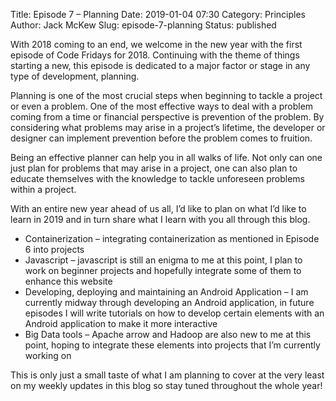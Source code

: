 Title: Episode 7 – Planning
Date: 2019-01-04 07:30
Category: Principles
Author: Jack McKew
Slug: episode-7-planning
Status: published

With 2018 coming to an end, we welcome in the new year with the first episode of Code Fridays for 2018. Continuing with the theme of things starting a new, this episode is dedicated to a major factor or stage in any type of development, planning.

Planning is one of the most crucial steps when beginning to tackle a project or even a problem. One of the most effective ways to deal with a problem coming from a time or financial perspective is prevention of the problem. By considering what problems may arise in a project’s lifetime, the developer or designer can implement prevention before the problem comes to fruition.

Being an effective planner can help you in all walks of life. Not only can one just plan for problems that may arise in a project, one can also plan to educate themselves with the knowledge to tackle unforeseen problems within a project.

With an entire new year ahead of us all, I’d like to plan on what I’d like to learn in 2019 and in turn share what I learn with you all through this blog.

- Containerization – integrating containerization as mentioned in Episode 6 into projects
- Javascript – javascript is still an enigma to me at this point, I plan to work on beginner projects and hopefully integrate some of them to enhance this website
- Developing, deploying and maintaining an Android Application – I am currently midway through developing an Android application, in future episodes I will write tutorials on how to develop certain elements with an Android application to make it more interactive
- Big Data tools – Apache arrow and Hadoop are also new to me at this point, hoping to integrate these elements into projects that I’m currently working on

This is only just a small taste of what I am planning to cover at the very least on my weekly updates in this blog so stay tuned throughout the whole year!
